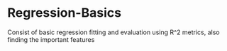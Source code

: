 # Regression-Basics
Consist of basic regression fitting and evaluation using R^2 metrics, also finding the important features
